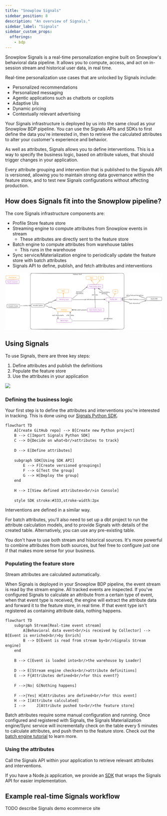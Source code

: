 ```yaml
---
title: "Snowplow Signals"
sidebar_position: 8
description: "An overview of Signals."
sidebar_label: "Signals"
sidebar_custom_props:
  offerings:
    - bdp
---
```


Snowplow Signals is a real-time personalization engine built on Snowplow's behavioral data pipeline. It allows you to compute, access, and act on in-session stream and historical user data, in real time.

Real-time personalization use cases that are unlocked by Signals include:
* Personalized recommendations
* Personalized messaging
* Agentic applications such as chatbots or copilots
* Adaptive UIs
* Dynamic pricing
* Contextually relevant advertising

Your Signals infrastructure is deployed by us into the same cloud as your Snowplow BDP pipeline. You can use the Signals APIs and SDKs to first define the data you're interested in, then to retrieve the calculated attributes to alter your customer's experience and behavior.

As well as attributes, Signals allows you to define interventions. This is a way to specify the business logic, based on attribute values, that should trigger changes in your application.

Every attribute grouping and intervention that is published to the Signals API is versioned, allowing you to maintain strong data governance within the feature store, and to test new Signals configurations without affecting production.

## How does Signals fit into the Snowplow pipeline?

The core Signals infrastructure components are:
* Profile Store feature store
* Streaming engine to compute attributes from Snowplow events in stream
  * These attributes are directly sent to the feature store
* Batch engine to compute attributes from warehouse tables
  * This runs in the warehouse
* Sync service/Materialization engine to periodically update the feature store with batch attributes
* Signals API to define, publish, and fetch attributes and interventions

![](./images/signals-pipeline.png)

## Using Signals

To use Signals, there are three key steps:
1. Define attributes and publish the definitions
2. Populate the feature store
3. Use the attributes in your application

![](./images/signals.png)

### Defining the business logic

Your first step is to define the attributes and interventions you're interested in tracking. This is done using our [Signals Python SDK](https://github.com/snowplow-incubator/snowplow-signals-sdk).

```mermaid
flowchart TD
    A[Create GitHub repo] --> B[Create new Python project]
    B --> C[Import Signals Python SDK]
    C --> D{Decide on what<br/>attributes to track}

    D --> E[Define attributes]

    subgraph SDK[Using SDK API]
        E --> F[Create versioned groupings]
        F --> G[Test the group]
        G --> H[Deploy the group]
    end

    H --> I[View defined attributes<br/>in Console]

    style SDK stroke:#333,stroke-width:2px
```

Interventions are defined in a similar way.

For batch attributes, you'll also need to set up a dbt project to run the attribute calculation models, and to provide Signals with details of the created table. Alternatively, you can use any pre-existing table.

You don't have to use both stream and historical sources. It's more powerful to combine attributes from both sources, but feel free to configure just one if that makes more sense for your business.

### Populating the feature store

Stream attributes are calculated automatically.

When Signals is deployed in your Snowplow BDP pipeline, the event stream is read by the stream engine. All tracked events are inspected. If you've configured Signals to calculate an attribute from a certain type of event, when that event type is received, the engine will extract the attribute data and forward it to the feature store, in real time. If that event type isn't registered as containing attribute data, nothing happens.

```mermaid
flowchart TD
    subgraph Stream[Real-time event stream]
        A[Behavioral data event<br/>is received by Collector] --> B[Event is enriched<br/>by Enrich]
        B --> D[Event is read from stream by<br/>Signals Stream engine]
    end

    B --> C[Event is loaded into<br/>the warehouse by Loader]

    D --> E[Stream engine checks<br/>attribute definitions]
    E --> F{Attributes defined<br/>for this event?}

    F -->|No| G[Nothing happens]

    F -->|Yes| H[Attributes are defined<br/>for this event]
    H --> I[Attribute calculated]
    I -->     J[Attribute pushed to<br/>the feature store]
```

Batch attributes require some manual configuration and running. Once configured and registered with Signals, the Signals Materialization engine/Sync service will incrementally check on the table every 5 minutes to calculate attributes, and push them to the feature store. Check out the [batch engine tutorial](/tutorials/snowplow-batch-engine/start/) to learn more.

### Using the attributes

Call the Signals API within your application to retrieve relevant attributes and interventions.

If you have a Node.js application, we provide an [SDK](https://github.com/snowplow-incubator/snowplow-signals-typescript-sdk) that wraps the Signals API for easier implementation.

## Example real-time Signals workflow

TODO describe Signals demo ecommerce site
